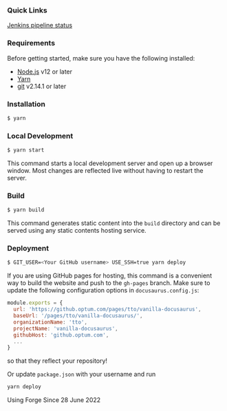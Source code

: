 ### Quick Links
[Jenkins pipeline status](https://jenkins-micro-site-automation.origin-elr-core.optum.com/job/ai-community/)

### Requirements
Before getting started, make sure you have the following installed:
- [Node.js](https://nodejs.org) v12 or later
- [Yarn](https://yarnpkg.com)
- [git](https://git-scm.com) v2.14.1 or later 

### Installation
```bash
$ yarn
```

### Local Development
```bash
$ yarn start
```

This command starts a local development server and open up a browser window. Most changes are reflected live without having to restart the server.

### Build
```bash
$ yarn build
```

This command generates static content into the `build` directory and can be served using any static contents hosting service.

### Deployment
```bash
$ GIT_USER=<Your GitHub username> USE_SSH=true yarn deploy
```

If you are using GitHub pages for hosting, this command is a convenient way to build the website and push to the `gh-pages` branch. Make sure to update the following configuration options in `docusaurus.config.js`:

```javascript
module.exports = {
  url: 'https://github.optum.com/pages/tto/vanilla-docusaurus',
  baseUrl: '/pages/tto/vanilla-docusaurus/',
  organizationName: 'tto',
  projectName: 'vanilla-docusaurus',
  githubHost: 'github.optum.com',
  ...
}
```
so that they reflect your repository!

Or update `package.json` with your username and run 
```bash
yarn deploy
```

Using Forge Since 28 June 2022

